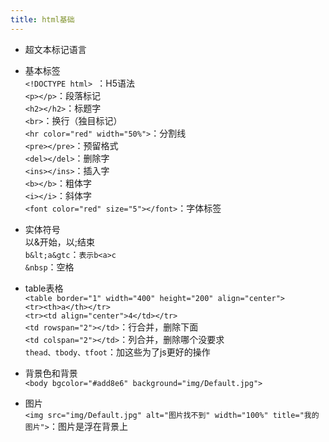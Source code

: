 ```yaml
---
title: html基础
---
```


- 超文本标记语言

- 基本标签   
```<!DOCTYPE html> ```：H5语法   
```<p></p>```：段落标记   
```<h2></h2>```：标题字   
```<br>```：换行（独目标记）   
```<hr color="red" width="50%">```：分割线   
```<pre></pre>```：预留格式   
```<del></del>```：删除字   
```<ins></ins>```：插入字   
```<b></b>```：粗体字   
```<i></i>```：斜体字   
```<font color="red" size="5"></font>```：字体标签   

- 实体符号   
以&开始，以;结束   
```b&lt;a&gtc```：```表示b<a>c```   
```&nbsp```：空格   

- table表格   
```<table border="1" width="400" height="200" align="center">```   
```<tr><th>a</th></tr>```   
```<tr><td align="center">4</td></tr>```   
```<td rowspan="2"></td>```：行合并，删除下面   
```<td colspan="2"></td>```：列合并，删除哪个没要求   
```thead、tbody、tfoot```：加这些为了js更好的操作   

- 背景色和背景   
```<body bgcolor="#add8e6" background="img/Default.jpg">```  

- 图片  
```<img src="img/Default.jpg" alt="图片找不到" width="100%" title="我的图片">```：图片是浮在背景上



